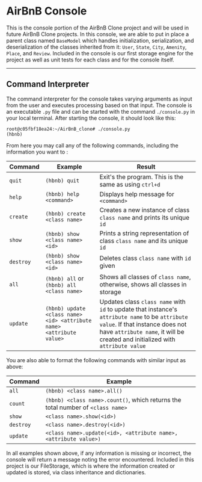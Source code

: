# AirBnB Console
This is the console portion of the AirBnB Clone project and will be used in future AirBnB Clone projects. In this console, we are able to put in place a parent class named `BaseModel` which handles initialization, serialization, and deserialization of the classes inherited from it: `User`, `State`, `City`, `Amenity`, `Place`, and `Review`. Included in the console is our first storage engine for the project as well as unit tests for each class and for the console itself. 

***

## Command Interpreter
The command interpreter for the console takes varying arguments as input from the user and executes processing based on that input. The console is an executable `.py` file and can be started with the command `./console.py` in your local terminal. After starting the console, it should look like this:

    root@c05fbf18ea24:~/AirBnB_clone# ./console.py
    (hbnb)

From here you may call any of the following commands, including the information you want to :

| Command | Example | Result |
| --- | --- | --- |
|`quit`| `(hbnb) quit` | Exit's the program. This is the same as using `ctrl+d`
|`help` | `(hbnb) help <command>` | Displays help message for `<command>`
|`create`| `(hbnb) create <class name>` | Creates a new instance of class `class name` and prints its unique `id`
|`show`| `(hbnb) show <class name> <id>`| Prints a string representation of class `class name` and its unique `id`
|`destroy`| `(hbnb) show <class name> <id>`| Deletes class `class name` with `id` given
|`all`|`(hbnb) all` or `(hbnb) all <class name>`| Shows all classes of `class name`, otherwise, shows all classes in storage | 
|`update`| `(hbnb) update <class name> <id> <attribute name> <attribute value>`| Updates class `class name` with `id` to update that instance's `attribute name` to be `attribute value`. If that instance does not have `attribute name`, it will be created and initialized with `attribute value`

You are also able to format the following commands with similar input as above:

|Command|Example|
| --- | --- |
|`all`|`(hbnb) <class name>.all()`
|`count`|`(hbnb) <class name>.count()`, which returns the total number of `<class name>`
|`show`| `<class name>.show(<id>)`
|`destroy`| `<class name>.destroy(<id>)`
|`update`| `<class name>.update(<id>, <attribute name>, <attribute value>)`

In all examples shown above, if any information is missing or incorrect, the console will return a message noting the error encountered. Included in this project is our FileStorage, which is where the information created or updated is stored, via class inheritance and dictionaries. 